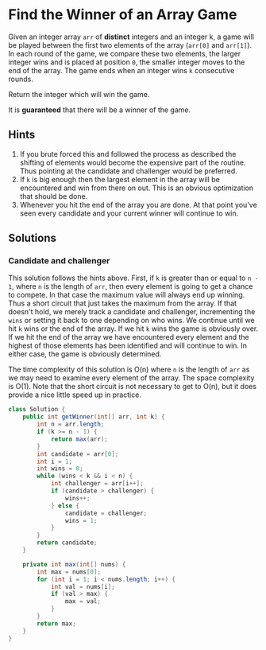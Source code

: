 # Find the Winner of an Array Game

Given an integer array `arr` of **distinct** integers and an integer k, a game
will be played between the first two elements of the array (`arr[0]` and
`arr[1]`). In each round of the game, we compare these two elements, the larger
integer wins and is placed at position `0`, the smaller integer moves to the end
of the array. The game ends when an integer wins `k` consecutive rounds.

Return the integer which will win the game.

It is **guaranteed** that there will be a winner of the game.

## Hints

1. If you brute forced this and followed the process as described the shifting
   of elements would become the expensive part of the routine. Thus pointing
   at the candidate and challenger would be preferred.
1. If `k` is big enough then the largest element in the array will be
   encountered and win from there on out. This is an obvious optimization that
   should be done.
1. Whenever you hit the end of the array you are done. At that point you've seen
   every candidate and your current winner will continue to win.

## Solutions

### Candidate and challenger

This solution follows the hints above. First, if `k` is greater than or equal to
`n - 1`, where `n` is the length of `arr`, then every element is going to get
a chance to compete. In that case the maximum value will always end up winning.
Thus a short circuit that just takes the maximum from the array. If that doesn't
hold, we merely track a candidate and challenger, incrementing the `wins` or
setting it back to one depending on who wins. We continue until we hit `k`
wins or the end of the array. If we hit `k` wins the game is obviously over. If
we hit the end of the array we have encountered every element and the highest of
those elements has been identified and will continue to win. In either case, the
game is obviously determined.

The time complexity of this solution is O(n) where `n` is the length of `arr` as
we may need to examine every element of the array. The space complexity is O(1).
Note that the short circuit is not necessary to get to O(n), but it does provide
a nice little speed up in practice.

```java
class Solution {
    public int getWinner(int[] arr, int k) {
        int n = arr.length;
        if (k >= n - 1) {
            return max(arr);
        }
        int candidate = arr[0];
        int i = 1;
        int wins = 0;
        while (wins < k && i < n) {
            int challenger = arr[i++];
            if (candidate > challenger) {
                wins++;
            } else {
                candidate = challenger;
                wins = 1;
            }
        }
        return candidate;
    }

    private int max(int[] nums) {
        int max = nums[0];
        for (int i = 1; i < nums.length; i++) {
            int val = nums[i];
            if (val > max) {
                max = val;
            }
        }
        return max;
    }
}
```
